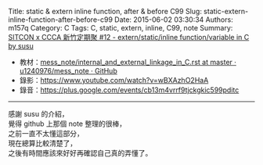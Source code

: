 Title: static & extern inline function, after & before C99
Slug: static-extern-inline-function-after-before-c99
Date: 2015-06-02 03:30:34
Authors: m157q
Category: C
Tags: C, static, extern, inline, C99, note
Summary: [SITCON x CCCA 新竹定期聚 #12 - extern/static/inline function/variable in C by susu](http://sitcon.kktix.cc/events/sitcon-ccca-meetup-12)

+ 教材：[mess_note/internal_and_external_linkage_in_C.rst at master · u1240976/mess_note · GitHub](https://github.com/u1240976/mess_note/blob/master/talk/internal_and_external_linkage_in_C.rst)
+ 錄影：<https://www.youtube.com/watch?v=wBXAzhO2HaA>
+ 錄音：<https://plus.google.com/events/cb13m4vrrf9tjckgkic599pditc>

---

感謝 susu 的介紹，  
覺得 github 上那個 note 整理的很棒，  
之前一直不太懂這部分，  
現在總算比較清楚了，  
之後有時間應該來好好再確認自己真的弄懂了。  

